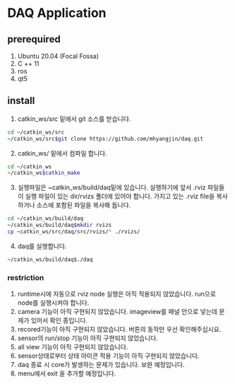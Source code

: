 # DAQ Application

## prerequired
1. Ubuntu 20.04 (Focal Fossa)
2. C ++ 11
3. ros
4. qt5

## install
1. catkin_ws/src 밑에서 git 소스를 받습니다. 

```bash
cd ~/catkin_ws/src
~/catkin_ws/src$git clone https://github.com/mhyangjin/daq.git
```
2. catkin_ws/ 밑에서 컴파일 합니다.

```bash
cd ~/catkin_ws
~/catkin_ws$catkin_make
```

3. 실행파일은 ~catkin_ws/build/daq밑에 있습니다. 
   실행하기에 앞서 .rviz 파일들이 실행 파일이 있는 dir/rvizs 폴더에 있어야 합니다.
   가지고 있는 .rviz file을 복사하거나 소스에 포함된 파일을 복사해 둡니다.

```bash
cd ~/catkin_ws/build/daq
~/catkin_ws/build/daq$mkdir rvizs
cp ~catkin_ws/src/daq/src/rvizs/* ./rvizs/
```

4. daq를 실행합니다.
```bash
~/catkin_ws/build/daq$./daq
```

### restriction
1. runtime시에 자동으로 rviz node  실행은 아직 적용되지 않았습니다. run으로 node를 실행시켜야 합니다.
2. camera 기능이 아직 구현되지 않았습니다. imageview를 패널 안으로 넣는데 문제가 있어서 확인 중입니다.
3. recored기능이 아직 구현되지 않았습니다. 버튼의 동작만 우선 확인해주십시요.
4. sensor의 run/stop 기능이 아직 구현되지 않았습니다.
5. all view 기능이 아직 구현되지 않았습니다.
6. sensor상태로부터 상태 아이콘 적용 기능이 아직 구현되지 않았습니다.
7. daq 종료 시 core가 발생하는 문제가 있습니다. 보완 예정입니다.
8. menu에서 exit 을 추가할 예정입니다.



